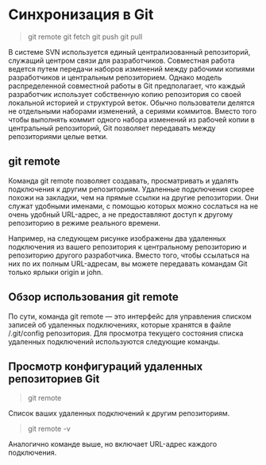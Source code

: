 # Синхронизация в Git
>git remote git fetch git push git pull

В системе SVN используется единый централизованный 
репозиторий, служащий центром связи для разработчиков. Совместная работа ведется путем передачи наборов изменений между рабочими копиями разработчиков и центральным репозиторием. Однако модель распределенной совместной работы в Git предполагает, что каждый разработчик использует собственную копию репозитория со своей локальной историей и структурой веток. Обычно пользователи делятся не отдельными наборами изменений, а сериями коммитов. Вместо того чтобы выполнять коммит одного набора изменений из рабочей копии в центральный репозиторий, Git позволяет передавать между репозиториями целые ветки.
## git remote
Команда git remote позволяет создавать, просматривать и удалять подключения к другим репозиториям. Удаленные подключения скорее похожи на закладки, чем на прямые ссылки на другие репозитории. Они служат удобными именами, с помощью которых можно сослаться на не очень удобный URL-адрес, а не предоставляют доступ к другому репозиторию в режиме реального времени.

Например, на следующем рисунке изображены два удаленных подключения из вашего репозитория к центральному репозиторию и репозиторию другого разработчика. Вместо того, чтобы ссылаться на них по их полным URL-адресам, вы можете передавать командам Git только ярлыки origin и john.
## Обзор использования git remote
По сути, команда git remote — это интерфейс для управления списком записей об удаленных подключениях, которые хранятся в файле /.git/config репозитория. Для просмотра текущего состояния списка удаленных подключений используются следующие команды.
## Просмотр конфигураций удаленных репозиториев Git
>git remote

Список ваших удаленных подключений к другим репозиториям.
> git remote -v

Аналогично команде выше, но включает URL-адрес каждого подключения.

